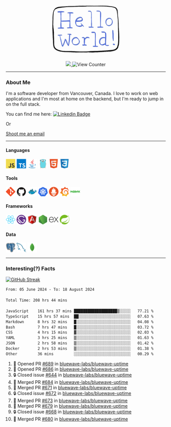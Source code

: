 <div align="center">
    <img src="./img/hello_world.webp" height="200px" width="">
    <div>
        <a href="https://www.linkedin.com/in/ajhollid">
            <img src="https://img.shields.io/badge/LinkedIn-blue"/>
        </a>
        <img src="https://komarev.com/ghpvc/?username=ajhollid&color=yellow" alt="View Counter">
    </div>
</div>

---

### About Me

I'm a software developer from Vancouver, Canada. I love to work on web applications and I'm most at home on the backend, but I'm ready to jump in on the full stack.

You can find me here: [![Linkedin Badge](https://img.shields.io/badge/-ajhollid-blue?style=flat&logo=Linkedin&logoColor=white)](https://www.linkedin.com/in/ajhollid)

Or

[Shoot me an email](mailto:ajhollid@gmail.com)

---

#### Languages

<div>
    <img src="./img/devicons/javascript-original.svg" width=30 height=30 alt="JavaScript">
    <img src="/img/devicons/typescript-original.svg" width=30 height=30 alt="TypeScript">
    <img src="./img/devicons/java-original.svg" width=30 height=30 alt="Java">
    <img src="./img/devicons/go-original.svg" width=30 height=30 alt="Golang">
    <img src="./img/devicons/html5-original.svg" width=30 height=30 alt="HTML 5">
    <img src="./img/devicons/css3-original.svg" width=30 height=30 alt="CSS 3">
</div>

#### Tools

<div>
    <img src="./img/devicons/git-original.svg" width=30 height=30 alt="Git">
    <img src="./img/devicons/github-original.svg" width=30 height=30 alt="Github">
    <img src="./img/devicons/docker-original.svg" width=30 
    height=30 alt="Docker">
    <img src="./img/devicons/kubernetes-original.svg" width=30 height=30 alt="K8">
    <img src="./img/devicons/prometheus-original.svg" width=30 height=30 alt="Prometheus">
    <img src="./img/devicons/grafana-original.svg" width=30 height=30 alt="Grafana">
    <img src="./img/devicons/nginx-original.svg" width=30 height=30 alt="Nginx">
</div>

#### Frameworks

<div>
    <img src="./img/devicons/react-original.svg" width=30 height=30 alt="React">
    <img src="./img/devicons/gatsby-original.svg" width=30 height=30 alt="Gatsby">
    <img src="./img/devicons/angularjs-original.svg" width=30 height=30 alt="AngularJS">
    <img src="./img/devicons/nodejs-original.svg" width=30 height=30 alt="NodeJS">
    <img src="./img/devicons/express-original.svg" width=30 height=30 alt="Express">
    <img src="./img/devicons/spring-original.svg" width=30 height=30 alt="Spring">
</div>

#### Data

<div>
    <img src="./img/devicons/postgresql-original.svg" width=30 height=30 alt="Postgresql">
    <img src="./img/devicons/mysql-original.svg" width=30 height=30 alt="Mysql">
    <img src="./img/devicons/mongodb-original.svg" width=30 height=30 alt="MongoDB">
</div>

---

### Interesting(?) Facts

[![GitHub Streak](http://github-readme-streak-stats.herokuapp.com?user=ajhollid)](https://git.io/streak-stats)

 <!--START_SECTION:waka-->

```txt
From: 05 June 2024 - To: 18 August 2024

Total Time: 208 hrs 44 mins

JavaScript    161 hrs 37 mins ███████████████████▒░░░░░   77.21 %
TypeScript    15 hrs 57 mins  ██░░░░░░░░░░░░░░░░░░░░░░░   07.63 %
Markdown      8 hrs 32 mins   █░░░░░░░░░░░░░░░░░░░░░░░░   04.08 %
Bash          7 hrs 47 mins   █░░░░░░░░░░░░░░░░░░░░░░░░   03.72 %
CSS           4 hrs 15 mins   ▓░░░░░░░░░░░░░░░░░░░░░░░░   02.03 %
YAML          3 hrs 25 mins   ▒░░░░░░░░░░░░░░░░░░░░░░░░   01.63 %
JSON          2 hrs 58 mins   ▒░░░░░░░░░░░░░░░░░░░░░░░░   01.42 %
Docker        2 hrs 53 mins   ▒░░░░░░░░░░░░░░░░░░░░░░░░   01.38 %
Other         36 mins         ░░░░░░░░░░░░░░░░░░░░░░░░░   00.29 %
```

<!--END_SECTION:waka-->


<!--START_SECTION:activity-->
1. 💪 Opened PR [#689](https://github.com/bluewave-labs/bluewave-uptime/pull/689) in [bluewave-labs/bluewave-uptime](https://github.com/bluewave-labs/bluewave-uptime)
2. 💪 Opened PR [#686](https://github.com/bluewave-labs/bluewave-uptime/pull/686) in [bluewave-labs/bluewave-uptime](https://github.com/bluewave-labs/bluewave-uptime)
3. 🔒 Closed issue [#644](https://github.com/bluewave-labs/bluewave-uptime/issues/644) in [bluewave-labs/bluewave-uptime](https://github.com/bluewave-labs/bluewave-uptime)
4. 🎉 Merged PR [#684](https://github.com/bluewave-labs/bluewave-uptime/pull/684) in [bluewave-labs/bluewave-uptime](https://github.com/bluewave-labs/bluewave-uptime)
5. 🎉 Merged PR [#671](https://github.com/bluewave-labs/bluewave-uptime/pull/671) in [bluewave-labs/bluewave-uptime](https://github.com/bluewave-labs/bluewave-uptime)
6. 🔒 Closed issue [#672](https://github.com/bluewave-labs/bluewave-uptime/issues/672) in [bluewave-labs/bluewave-uptime](https://github.com/bluewave-labs/bluewave-uptime)
7. 🎉 Merged PR [#673](https://github.com/bluewave-labs/bluewave-uptime/pull/673) in [bluewave-labs/bluewave-uptime](https://github.com/bluewave-labs/bluewave-uptime)
8. 🎉 Merged PR [#679](https://github.com/bluewave-labs/bluewave-uptime/pull/679) in [bluewave-labs/bluewave-uptime](https://github.com/bluewave-labs/bluewave-uptime)
9. 🔒 Closed issue [#668](https://github.com/bluewave-labs/bluewave-uptime/issues/668) in [bluewave-labs/bluewave-uptime](https://github.com/bluewave-labs/bluewave-uptime)
10. 🎉 Merged PR [#680](https://github.com/bluewave-labs/bluewave-uptime/pull/680) in [bluewave-labs/bluewave-uptime](https://github.com/bluewave-labs/bluewave-uptime)
<!--END_SECTION:activity-->
